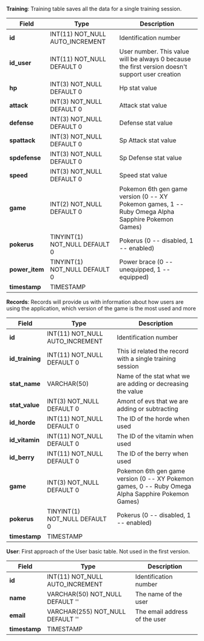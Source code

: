**Training**: Training table saves all the data for a single training session. 

Field | Type | Description
---- | ---- | ----
**id** | INT(11) NOT_NULL AUTO_INCREMENT | Identification number
**id_user** | INT(11) NOT_NULL DEFAULT 0 | User number. This value will be always 0 because the first version doesn't support user creation
**hp** | INT(3) NOT_NULL DEFAULT 0 | Hp stat value
**attack** | INT(3) NOT_NULL DEFAULT 0 | Attack stat value
**defense** | INT(3) NOT_NULL DEFAULT 0 | Defense stat value
**spattack** | INT(3) NOT_NULL DEFAULT 0 | Sp Attack stat value
**spdefense** | INT(3) NOT_NULL DEFAULT 0 | Sp Defense stat value
**speed** | INT(3) NOT_NULL DEFAULT 0 | Speed stat value
**game** | INT(2) NOT_NULL DEFAULT 0 | Pokemon 6th gen game version (0 -- XY Pokemon games, 1 -- Ruby Omega Alpha Sapphire Pokemon Games)
**pokerus** | TINYINT(1) NOT_NULL DEFAULT 0 | Pokerus (0 -- disabled, 1 -- enabled)
**power_item** | TINYINT(1) NOT_NULL DEFAULT 0 | Power brace (0 -- unequipped, 1 -- equipped)
**timestamp** | TIMESTAMP |



**Records**: Records will provide us with information about how users are using the application, which version of the game is the most used and more

Field | Type | Description
---- | ---- | ----
**id** | INT(11) NOT_NULL AUTO_INCREMENT | Identification number
**id_training** | INT(11) NOT_NULL DEFAULT 0 | This id related the record with a single training session
**stat_name** | VARCHAR(50) | Name of the stat what we are adding or decreasing the value
**stat_value** | INT(3) NOT_NULL DEFAULT 0 | Amont of evs that we are adding or subtracting
**id_horde** | INT(11) NOT_NULL DEFAULT 0 | The ID of the horde when used
**id_vitamin** | INT(11) NOT_NULL DEFAULT 0 | The ID of the vitamin when used
**id_berry** | INT(11) NOT_NULL DEFAULT 0 | The ID of the berry when used
**game** | INT(3) NOT_NULL DEFAULT 0 | Pokemon 6th gen game version (0 -- XY Pokemon games, 0 -- Ruby Omega Alpha Sapphire Pokemon Games)
**pokerus** | TINYINT(1) NOT_NULL DEFAULT 0 | Pokerus (0 -- disabled, 1 -- enabled)
**timestamp** | TIMESTAMP |

**User**: First approach of the User basic table. Not used in the first version.

Field | Type | Description
---- | ---- | ----
**id** | INT(11) NOT_NULL AUTO_INCREMENT | Identification number
**name** | VARCHAR(50) NOT_NULL DEFAULT ''| The name of the user
**email** | VARCHAR(255) NOT_NULL DEFAULT '' | The email address of the user
**timestamp** | TIMESTAMP |
